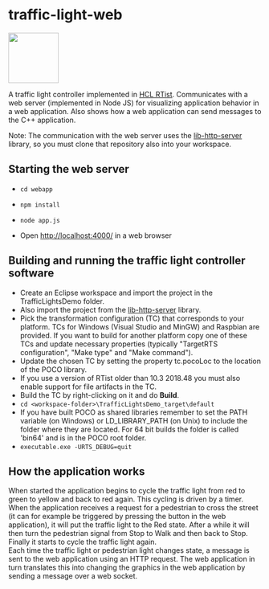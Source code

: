 # traffic-light-web
<img src="https://github.com/hcl-pnp-rtist/traffic-light-web/blob/master/webapp/public/images/screenshot.png" width="100" height="100">

A traffic light controller implemented in [HCL RTist](https://www.devops-community.com/realtime-software-tooling-rtist.html). Communicates with a web server (implemented in Node JS) for visualizing application behavior in a web application. Also shows how a web application can send messages to the C++ application.

Note: The communication with the web server uses the [lib-http-server](https://github.com/hcl-pnp-rtist/lib-http-server) library, so you must clone that repository also into your workspace.

## Starting the web server
* `cd webapp`

* `npm install`

* `node app.js`

* Open [http://localhost:4000/](http://localhost:4000/) in a web browser

## Building and running the traffic light controller software
* Create an Eclipse workspace and import the project in the TrafficLightsDemo folder.
* Also import the project from the [lib-http-server](https://github.com/hcl-pnp-rtist/lib-http-server) library.
* Pick the transformation configuration (TC) that corresponds to your platform. TCs for Windows (Visual Studio and MinGW) and Raspbian are provided. If you want to build for another platform copy one of these TCs and update necessary properties (typically "TargetRTS configuration", "Make type" and "Make command").
* Update the chosen TC by setting the property tc.pocoLoc to the location of the POCO library.
* If you use a version of RTist older than 10.3 2018.48 you must also enable support for file artifacts in the TC.
* Build the TC by right-clicking on it and do **Build**.
* `cd <workspace-folder>\TrafficLightsDemo_target\default`
* If you have built POCO as shared libraries remember to set the PATH variable (on Windows) or LD\_LIBRARY\_PATH (on Unix) to include the folder where they are located. For 64 bit builds the folder is called 'bin64' and is in the POCO root folder. 
* `executable.exe -URTS_DEBUG=quit`

## How the application works
When started the application begins to cycle the traffic light from red to green to yellow and back to red again. This cycling is driven by a timer. When the application receives a request for a pedestrian to cross the street (it can for example be triggered by pressing the button in the web application), it will put the traffic light to the Red state. After a while it will then turn the pedestrian signal from Stop to Walk and then back to Stop. Finally it starts to cycle the traffic light again.  
Each time the traffic light or pedestrian light changes state, a message is sent to the web application using an HTTP request. The web application in turn translates this into changing the graphics in the web application by sending a message over a web socket.
